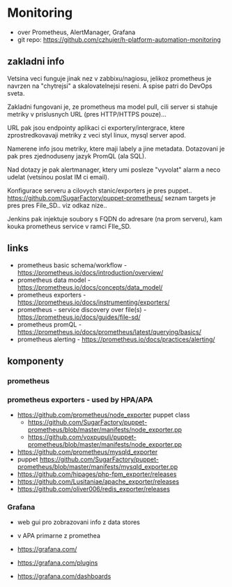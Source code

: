 # Monitoring

- over Prometheus, AlertManager, Grafana
- git repo: https://github.com/czhujer/h-platform-automation-monitoring


## zakladni info
Vetsina veci funguje jinak nez v zabbixu/nagiosu, jelikoz prometheus je navrzen na "chytrejsi" a skalovatelnejsi reseni. A spise patri do DevOps sveta.

Zakladni fungovani je, ze prometheus ma model pull, cili server si stahuje metriky v prislusnych URL (pres HTTP/HTTPS pouze)...

URL pak jsou endpointy aplikaci ci exportery/intergrace, ktere zprostredkovavaji metriky z veci styl linux, mysql server apod.

Namerene info jsou metriky, ktere maji labely a jine metadata.
Dotazovani je pak pres zjednoduseny jazyk PromQL (ala SQL).

Nad dotazy je pak alertmanager, ktery umi posleze "vyvolat" alarm a neco udelat (vetsinou poslat IM ci email).

Konfigurace serveru a cilovych stanic/exporters je pres puppet.. https://github.com/SugarFactory/puppet-prometheus/
seznam targets je pres pres File_SD.. viz odkaz nize..

Jenkins pak injektuje soubory s FQDN do adresare (na prom serveru), kam kouka prometheus service v ramci FIle_SD.

## links
- prometheus basic schema/workflow - https://prometheus.io/docs/introduction/overview/
- prometheus data model - https://prometheus.io/docs/concepts/data_model/
- prometheus exporters - https://prometheus.io/docs/instrumenting/exporters/
- prometheus - service discovery over file(s) - https://prometheus.io/docs/guides/file-sd/
- prometheus promQL - https://prometheus.io/docs/prometheus/latest/querying/basics/
- prometheus alerting - https://prometheus.io/docs/practices/alerting/

## komponenty

### prometheus

### prometheus exporters - used by HPA/APA
- https://github.com/prometheus/node_exporter
  puppet class
  - https://github.com/SugarFactory/puppet-prometheus/blob/master/manifests/node_exporter.pp
  - https://github.com/voxpupuli/puppet-prometheus/blob/master/manifests/node_exporter.pp
- https://github.com/prometheus/mysqld_exporter
- puppet https://github.com/SugarFactory/puppet-prometheus/blob/master/manifests/mysqld_exporter.pp
- https://github.com/hipages/php-fpm_exporter/releases
- https://github.com/Lusitaniae/apache_exporter/releases
- https://github.com/oliver006/redis_exporter/releases

### Grafana
- web gui pro zobrazovani info z data stores
- v APA primarne z promethea

- https://grafana.com/
- https://grafana.com/plugins
- https://grafana.com/dashboards
